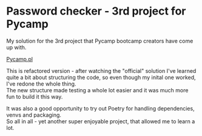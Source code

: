 # Password checker - 3rd project for Pycamp #
My solution for the 3rd project that Pycamp bootcamp creators have come up with.

[Pycamp.pl](https://www.pycamp.pl)

This is refactored version - after watching the "official" solution I've learned quite a bit about structuring the code, so even though my inital one worked, I've redone the whole thing.  
The new structure made testing a whole lot easier and it was much more fun to build it this way.  

It was also a good opportunity to try out Poetry for handling dependencies, venvs and packaging.  
So all in all - yet another super enjoyable project, that allowed me to learn a lot.